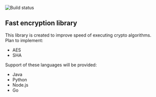 ![Build status](https://travis-ci.org/gigel773/fast-encryption.svg?branch=master)

## Fast encryption library

This library is created to improve speed of executing crypto algorithms.
Plan to implement:
 - AES
 - SHA

Support of these languages will be provided:
 - Java
 - Python
 - Node.js
 - Go
